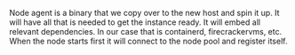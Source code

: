 Node agent is a binary that we copy over to the new host and spin it up. It will have all that is needed to get the instance ready. It will embed all relevant dependencies. In our case that is containerd, firecrackervms, etc. When the node starts first it will connect to the node pool and register itself.

